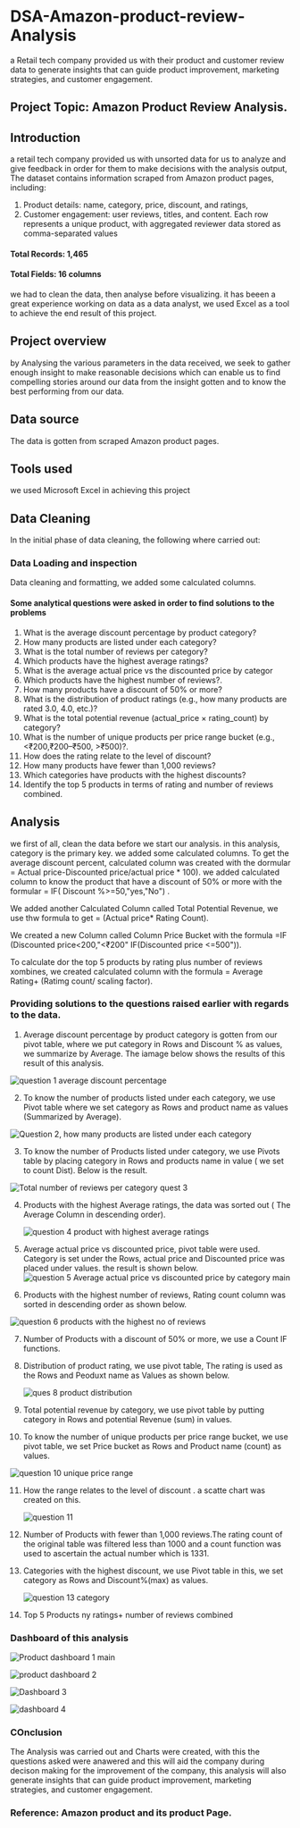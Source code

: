 # DSA-Amazon-product-review-Analysis
a Retail tech company provided us with their product and customer review data to generate insights that can guide product improvement, marketing strategies, and customer engagement.
## Project Topic: Amazon Product Review Analysis.
## Introduction 
a  retail tech company provided us with unsorted data for us to analyze and give feedback in order for them to make decisions with the analysis output, The dataset contains information scraped from Amazon product pages, including: 
   1. Product details: name, category, price, discount, and ratings, 
   2. Customer engagement: user reviews, titles, and content. 
     Each row represents a unique product, with aggregated reviewer data 
stored as comma-separated values 
#### Total Records: 1,465 
#### Total Fields: 16 columns 
     
we had to clean the data, then analyse before visualizing. it has beeen a great experience working on data as a data analyst, we used Excel as a tool to achieve the end result of this project.  

## Project overview
by Analysing the various parameters in the data received, we seek to gather enough insight to make reasonable decisions which can enable us to find compelling stories around our data from the insight gotten and to know the best performing from our data.
## Data source
The data is gotten from scraped Amazon product pages. 

## Tools used
we used Microsoft Excel in achieving this project

## Data Cleaning
In the initial phase of data cleaning, the following where carried out:
### Data Loading and inspection
Data cleaning and formatting, we added some calculated columns.

#### Some analytical questions were asked in order to find solutions to the problems 
1. What is the average discount percentage by product category?
2. How many products are listed under each category?
3. What is the total number of reviews per category?
4. Which products have the highest average ratings?
5. What is the average actual price vs the discounted price by categor
6. Which products have the highest number of reviews?.
7. How many products have a discount of 50% or more?
8. What is the distribution of product ratings (e.g., how many products are rated 3.0,
4.0, etc.)?
9. What is the total potential revenue (actual_price × rating_count) by category?
10. What is the number of unique products per price range bucket (e.g., <₹200,₹200–₹500, >₹500)?.
1. How does the rating relate to the level of discount?
12. How many products have fewer than 1,000 reviews?
13. Which categories have products with the highest discounts?
14. Identify the top 5 products in terms of rating and number of reviews combined.

## Analysis

we first of all, clean the data before we start our analysis.
in this analysis, category is the primary key. we added some calculated columns. 
To get the average discount percent, calculated column was created with the dormular = Actual price-Discounted price/actual price * 100). 
we added calculated column to know the product that have a discount of 50% or more with the formular
= IF( Discount %>=50,"yes,"No") .

We added another Calculated Column called Total Potential Revenue, we use thw formula to get = (Actual price* Rating Count). 

We created a new Column called Column Price Bucket with the formula =IF (Discounted price<200,"<₹200"
IF(Discounted price <=500")).

To calculate dor the top 5 products by rating plus number of reviews xombines, we created calculated column with the formula = Average Rating+ (Ratimg count/ scaling factor).

### Providing solutions to the questions raised earlier with regards to the data.
1. Average discount percentage by product category is gotten from our pivot table, where we put category in Rows and Discount % as values, we summarize by Average. The iamage below shows the results of this result of this analysis.

![question 1 average discount percentage](https://github.com/user-attachments/assets/a96f93a5-92ef-4f87-821f-7fb19973e4a2)

2.  To know the number of products listed under each category, we use Pivot table where we set category as Rows and product name as values (Summarized by Average).

![Question 2, how many products are listed under each category](https://github.com/user-attachments/assets/252899e3-3437-4ed6-910c-7a8896d85a8a)


3. To know the number of Products listed under category, we use Pivots table by placing category in Rows and products name in value ( we set to count Dist). Below is the result.

![Total number of reviews per category quest 3](https://github.com/user-attachments/assets/53b50378-5b16-4901-a2d6-8c12c561a211)


4. Products with the highest Average ratings, the data was sorted out ( The Average Column in descending order).

   ![question 4 product with highest average ratings](https://github.com/user-attachments/assets/6071143c-5fb6-4a8e-b5a6-1ea2c9b60f71)

5. Average actual price vs discounted price, pivot table were used. Category is set under the Rows, actual price and Discounted price was placed under values. the result is shown below.
   ![question 5 Average actual price vs discounted price by category main](https://github.com/user-attachments/assets/694f5766-fcf7-4e18-b450-40b1465b82ae)


6. Products with the highest number of reviews, Rating count column was sorted in descending order as shown below.

![question 6 products with the highest no of reviews](https://github.com/user-attachments/assets/a90f39a6-c977-4fdb-bee6-6cc3c34ff588)

7. Number of Products with a discount of 50% or more, we use a Count IF functions.
   

8. Distribution of product rating, we use pivot table, The rating is used as the Rows and Peoduxt name as Values as shown below.

   ![ques 8 product distribution](https://github.com/user-attachments/assets/c8bfd57b-69df-4e6b-9fb7-6222e4cdba2b)


9. Total potential revenue by category, we use pivot table by putting category in Rows and potential Revenue (sum) in values.
   

10. To know the number of unique products per price range bucket, we use pivot table, we set Price bucket as Rows and Product name (count) as values.
   
![question 10 unique price range](https://github.com/user-attachments/assets/d801782b-cbb9-4baa-b4a2-07aa8b0b563a)

11. How the range relates to the level of discount . a scatte chart was created on this.

    ![question 11](https://github.com/user-attachments/assets/47d9e49b-60fe-4602-bd8b-60ac042d2181)


12. Number of Products with fewer than 1,000 reviews.The rating count of the original table was filtered less than 1000 and a count function was used to ascertain the actual number which is 1331.

13. Categories with the highest discount, we use Pivot table in this, we set category as Rows and Discount%(max) as values.

    ![question 13 category](https://github.com/user-attachments/assets/8901feeb-43db-4593-bfbb-35efd9930b02)


14. Top 5 Products ny ratings+ number of reviews combined


### Dashboard of this analysis

![Product dashboard 1 main](https://github.com/user-attachments/assets/91534f8b-9165-4184-8d48-fdce7adf5301)


![product dashboard 2](https://github.com/user-attachments/assets/91937a89-81c0-4a18-9f59-a36dbbefa595)

![Dashboard 3](https://github.com/user-attachments/assets/d716a971-6eb9-4dbf-a220-3f6895b652dd)

![dashboard 4](https://github.com/user-attachments/assets/4b7f29ec-311e-44a4-a749-4216047bad28)

### COnclusion
The Analysis was carried out and Charts were created, with this the questions asked were anawered and this will aid the company during decison making for the improvement of the company, this analysis will also generate insights that can guide product improvement, marketing strategies, and customer engagement.

### Reference:  Amazon product and its product Page.
